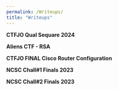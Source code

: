 ```yaml
---
permalink: /Writeups/
title: "Writeups"
---
```


<p><a href="/Writeups/CTFJO-Qual-Sequare-2024/" style="text-decoration: none; font-weight: bold;">CTFJO Qual Sequare 2024</a></p>


<p><a href="/Writeups/Aliens-CTF-RSA/" style="text-decoration: none; font-weight: bold;">Aliens CTF - RSA</a></p>


<p><a href="/Writeups/CTFJO-FINAL-Cisco-Router-Configuration/" style="text-decoration: none; font-weight: bold;">CTFJO FINAL Cisco Router Configuration</a></p>


<p><a href="/Writeups/NCSC-Chall1-Finals-2023/" style="text-decoration: none; font-weight: bold;">NCSC Chall#1 Finals 2023</a></p>


<p><a href="/Writeups/NCSC-Chall2-Finals-2023/" style="text-decoration: none; font-weight: bold;">NCSC Chall#2 Finals 2023</a></p>

